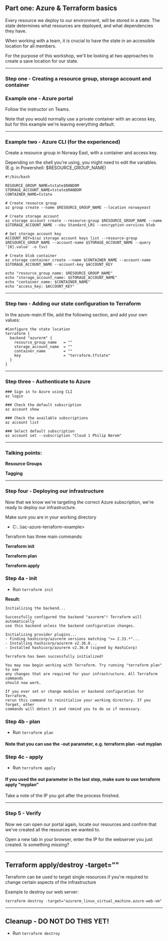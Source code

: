 ## Part one: Azure & Terraform basics

Every resource we deploy to our environment, will be stored in a state. The state determines what resources are deployed, and what dependencies they have. 

When working with a team, it is crucial to have the state in an accessible location for all members.

For the purpose of this workshop, we'll be looking at two approaches to create a save location for our state. 

---

### Step one - Creating a resource group, storage account and container

### Example one - Azure portal
Follow the instructor on Teams.

Note that you would normally use a private container with an access key, but for this example we're leaving everything default.

---

### Example two - Azure CLI (for the experienced)
Create a resource group in Norway East, with a container and access key.

Depending on the shell you're using, you might need to edit the variables. (E.g. in Powershell: $RESOURCE_GROUP_NAME)
```
#!/bin/bash

RESOURCE_GROUP_NAME=tstate$RANDOM
STORAGE_ACCOUNT_NAME=tstate$RANDOM
CONTAINER_NAME=tstate

# Create resource group
az group create --name $RESOURCE_GROUP_NAME --location norwayeast

# Create storage account
az storage account create --resource-group $RESOURCE_GROUP_NAME --name $STORAGE_ACCOUNT_NAME --sku Standard_LRS --encryption-services blob

# Get storage account key
ACCOUNT_KEY=$(az storage account keys list --resource-group $RESOURCE_GROUP_NAME --account-name $STORAGE_ACCOUNT_NAME --query '[0].value' -o tsv)

# Create blob container
az storage container create --name $CONTAINER_NAME --account-name $STORAGE_ACCOUNT_NAME --account-key $ACCOUNT_KEY

echo "resource_group_name: $RESOURCE_GROUP_NAME"
echo "storage_account_name: $STORAGE_ACCOUNT_NAME"
echo "container_name: $CONTAINER_NAME"
echo "access_key: $ACCOUNT_KEY"
```

---


### Step two - Adding our state configuration to Terraform
In the azure-main.tf file, add the following section, and add your own values:
```
#Configure the state location
terraform {
  backend "azurerm" {
    resource_group_name   = ""
    storage_account_name  = ""
    container_name        = ""
    key                   = "terraform.tfstate"
  }
}
```

---


### Step three - Authenticate to Azure

```
### Sign in to Azure using CLI
az login

### Check the default subscription
az account show

### Check the available subscriptions
az account list

### Select default subscription
az account set --subscription "Cloud 1 Philip Nerem"
```

---

### Talking points:
**Resource Groups**

**Tagging**

---

### Step four - Deploying our infrastructure
Now that we know we're targeting the correct Azure subscription, we're ready to deploy our infrastructure.

Make sure you are in your working directory
- C:\..\iac-azure-terraform-example>

Terraform has three main commands:

**Terraform init**

**Terraform plan**

**Terraform apply**

### Step 4a - init

- Run ```terraform init```

**Result:**
```
Initializing the backend...

Successfully configured the backend "azurerm"! Terraform will automatically
use this backend unless the backend configuration changes.

Initializing provider plugins...
- Finding hashicorp/azurerm versions matching ">= 2.33.*"...
- Installing hashicorp/azurerm v2.36.0...
- Installed hashicorp/azurerm v2.36.0 (signed by HashiCorp)

Terraform has been successfully initialized!

You may now begin working with Terraform. Try running "terraform plan" to see
any changes that are required for your infrastructure. All Terraform commands
should now work.

If you ever set or change modules or backend configuration for Terraform,
rerun this command to reinitialize your working directory. If you forget, other
commands will detect it and remind you to do so if necessary.
```

### Step 4b - plan

- Run ```terraform plan``` 
#### Note that you can use the -out parameter, e.g. terraform plan -out myplan


### Step 4c - apply
- Run ```terraform apply```
#### If you used the out parameter in the last step, make sure to use terraform apply "myplan"

Take a note of the IP you got after the process finished.


---


### Step 5 - Verify

Now we can open our portal again, locate our resources and confirm that we've created all the resources we wanted to.

Open a new tab in your browser, enter the IP for the webserver you just created. Is something missing?

---


## Terraform apply/destroy -target=""

Terraform can be used to target single resources if you're required to change certain aspects of the infrastructure

Example to destroy our web server:

```
terraform destroy -target="azurerm_linux_virtual_machine.azure-web-vm"
```

---


## Cleanup -  DO NOT DO THIS YET!

- Run ```terraform destroy```
